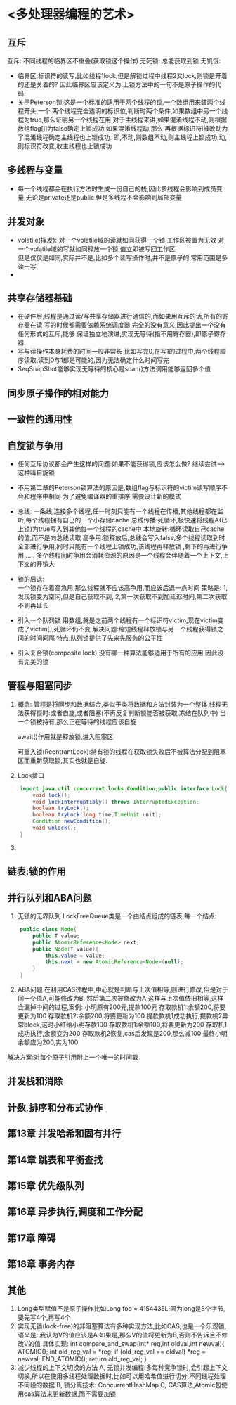 # <多处理器编程的艺术>
## 互斥
互斥:      不同线程的临界区不重叠(获取锁这个操作)
无死锁:    总能获取到锁
无饥饿:    
- 临界区:标识符的读写,比如线程1lock,但是解锁过程中线程2又lock,则锁是开着的还是关着的?
        因此临界区应该定义为,上锁方法中的一句不是原子操作的代码.
- 关于Peterson锁:这是一个标准的适用于两个线程的锁,一个数组用来装两个线程开头,一个
两个线程完全透明的标识位,判断时两个条件,如果数组中另一个线程为true,那么证明另一个线程在用
对于主线程来讲,如果混淆线程不动,则根据数组flag[j]为false确定上锁成功,如果混淆线程动,那么
再根据标识符i被改动为了混淆线程确定主线程也上锁成功.
即,不动,则数组不动,则主线程上锁成功,动,则标识符改变,收主线程也上锁成功


## 多线程与变量
- 每一个线程都会在执行方法时生成一份自己的栈,因此多线程会影响到成员变量,无论是private还是public
    但是多线程不会影响到局部变量


## 并发对象
- volatile(挥发): 对一个volatile域的读就如同获得一个锁,工作区被置为无效
  对一个volatile域的写就如同释放一个锁,值立即被写回工作区   
  但是仅仅是如同,实际并不是,比如多个读写操作时,并不是原子的
  常用范围是多读一写
- 

## 共享存储器基础
- 在硬件层,线程是通过读/写共享存储器进行通信的,而如果用互斥的话,所有的寄存器在读
写的时候都需要依赖系统调度器,完全的没有意义,因此提出一个没有任何形式的互斥,能够
保证独立地演进,实现无等待(指不用寄存器),即原子寄存器.
- 写与读操作本身耗费的时间一般非常长
    比如写完0,在写1的过程中,两个线程顺序读取,读到0与1都是可能的,因为无法确定什么时间写完
- SeqSnapShot能够实现无等待的核心是scan()方法调用能够返回多个值

## 同步原子操作的相对能力
## 一致性的通用性
## 自旋锁与争用
- 任何互斥协议都会产生这样的问题:如果不能获得锁,应该怎么做?
    继续尝试-->这种叫自旋锁
- 不用第二章的Peterson锁算法的原因是,数组flag与标识符的victim读写顺序不会和程序中相同
为了避免编译器的重排序,需要设计新的模式

   
- 总线:
    一条线,连接多个线程,任一时刻只能有一个线程在传播,其他线程都在监听,每个线程拥有自己的一个小存储cache
    总线传播:死循环,极快速将线程A(已上锁)为true写入到其他每一个线程的cache中
    本地旋转:循环读取自己cache的值,而不是向总线读取
    高争用:锁释放后,总线会写入false,多个线程读取到时全部进行争用,同时只能有一个线程上锁成功,该线程再释放锁
            ,剩下的再进行争用......
            多个线程同时争用会消耗资源的原因是一个线程会伴随着一个上下文,上下文的开销大
- 锁的后退:   
    一个锁存在着高急用,那么线程就不应该高争用,而应该后退一点时间
    策略是: 1,发现锁变为空闲,但是自己获取不到, 2,第一次获取不到加延迟时间,第二次获取不到再延长
    
    
- 引入一个队列锁
    用数组,就是之前两个线程有一个标识符victim,现在victim变成了victim[],死循环仍不变
    解决问题:缩短线程释放锁与另一个线程获得锁之间的时间间隔
    特点,队列锁提供了先来先服务的公平性
-  引入复合锁(composite lock)
    没有哪一种算法能够适用于所有的应用,因此没有完美的锁



   
    
   
    
    
## 管程与阻塞同步
1. 概念:
    管程是将同步和数据结合,类似于类将数据和方法封装为一个整体
    线程无法获得锁时:或者自旋,或者阻塞(不再反复判断锁能否被获取,冻结在队列中)
    当一个锁被持有,那么正在等待的线程应该自旋
    
    await()作用就是释放锁,进入阻塞区
    
    可重入锁(ReentrantLock):持有锁的线程在获取锁失败后不被算法分配到阻塞区而重新获取锁,其实也就是自旋.
    
    
2. Lock接口
```java
    import java.util.concurrent.locks.Condition;public interface Lock{
        void lock();
        void lockInterruptibly() throws InterruptedException;
        boolean tryLock();
        boolean tryLock(long time,TimeUnit unit);
        Condition newCondition();
        void unlock();
    }
```
3.  
    
## 链表:锁的作用


## 并行队列和ABA问题
1. 无锁的无界队列
LockFreeQueue<T>类是一个由结点组成的链表,每一个结点:
```java
    public class Node{
        public T value;
        public AtomicReference<Node> next;
        public Node(T value){
            this.value = value;
            this.next = new AtomicReference<Node>(null);
        }
    }

```


2. ABA问题
在利用CAS过程中,中心就是判断与上次值相等,则进行修改,但是对于同一个值A,可能修改为B,
然后第二次被修改为A,这样与上次值依旧相等,这样会漏掉中间的过程,案例:
小明原有200元,提款100元
存取款机1:余额200,将要更新为100
存取款机2:余额200,将要更新为100
提款款机1成功执行,提款机2异常block,这时小红给小明存款100
存取款机1:余额100,将要更新为200
存取机1成功执行,余额变为200
存取款机2恢复,cas后发现是200,那么减100
最终小明余额应为200,实为100

解决方案:对每个原子引用附上一个唯一的时间戳





## 并发栈和消除

## 计数,排序和分布式协作

## 第13章 并发哈希和固有并行

## 第14章 跳表和平衡查找

## 第15章 优先级队列

## 第16章 异步执行,调度和工作分配

## 第17章 障碍

## 第18章 事务内存

## 其他
1. Long类型赋值不是原子操作比如Long foo = 4154435L;因为long是8个字节,要先写4个,再写4个
2. 实现无锁(lock-free)的非阻塞算法有多种实现方法,比如CAS,也是一个乐观锁,语义是:
    我认为V的值应该是A,如果是,那么V的值将更新为B,否则不告诉且不修改V的值
    具体实现:
    int compare_and_swap(int* reg,int oldval,int newval){
        ATOMIC();
        int old_reg_val = *reg;
        if (old_reg_val == oldval)
            *reg = newval;
        END_ATOMIC();
        return old_reg_val;
    }
3. 减少线程的上下文切换的方法
    A, 无锁并发编程:多每种竞争锁时,会引起上下文切换,所以在使用多线程处理数据时,比如可以用哈希值进行切分,不同线程处理不同段的数据
    B, 锁分离技术: ConcurrentHashMap
    C, CAS算法,Atomic包使用cas算法来更新数据,而不需要加锁
        







